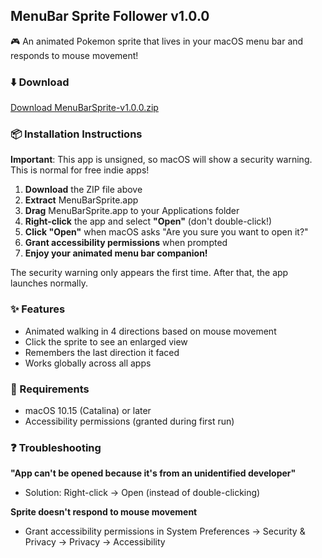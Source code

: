 ## MenuBar Sprite Follower v1.0.0

🎮 An animated Pokemon sprite that lives in your macOS menu bar and responds to mouse movement!

### ⬇️ Download
[Download MenuBarSprite-v1.0.0.zip]()

### 📦 Installation Instructions

**Important**: This app is unsigned, so macOS will show a security warning. This is normal for free indie apps!

1. **Download** the ZIP file above
2. **Extract** MenuBarSprite.app 
3. **Drag** MenuBarSprite.app to your Applications folder
4. **Right-click** the app and select **"Open"** (don't double-click!)
5. **Click "Open"** when macOS asks "Are you sure you want to open it?"
6. **Grant accessibility permissions** when prompted
7. **Enjoy your animated menu bar companion!** 

The security warning only appears the first time. After that, the app launches normally.

### ✨ Features
- Animated walking in 4 directions based on mouse movement
- Click the sprite to see an enlarged view
- Remembers the last direction it faced
- Works globally across all apps

### 🔧 Requirements
- macOS 10.15 (Catalina) or later
- Accessibility permissions (granted during first run)

### ❓ Troubleshooting
**"App can't be opened because it's from an unidentified developer"**
- Solution: Right-click → Open (instead of double-clicking)

**Sprite doesn't respond to mouse movement**
- Grant accessibility permissions in System Preferences → Security & Privacy → Privacy → Accessibility
